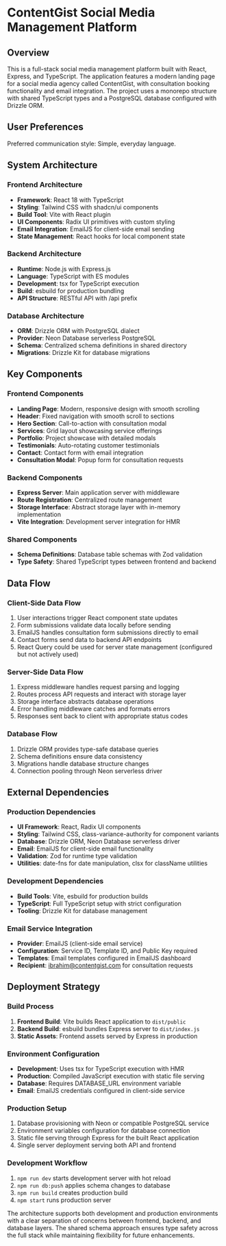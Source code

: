 # ContentGist Social Media Management Platform

## Overview

This is a full-stack social media management platform built with React, Express, and TypeScript. The application features a modern landing page for a social media agency called ContentGist, with consultation booking functionality and email integration. The project uses a monorepo structure with shared TypeScript types and a PostgreSQL database configured with Drizzle ORM.

## User Preferences

Preferred communication style: Simple, everyday language.

## System Architecture

### Frontend Architecture
- **Framework**: React 18 with TypeScript
- **Styling**: Tailwind CSS with shadcn/ui components
- **Build Tool**: Vite with React plugin
- **UI Components**: Radix UI primitives with custom styling
- **Email Integration**: EmailJS for client-side email sending
- **State Management**: React hooks for local component state

### Backend Architecture
- **Runtime**: Node.js with Express.js
- **Language**: TypeScript with ES modules
- **Development**: tsx for TypeScript execution
- **Build**: esbuild for production bundling
- **API Structure**: RESTful API with /api prefix

### Database Architecture
- **ORM**: Drizzle ORM with PostgreSQL dialect
- **Provider**: Neon Database serverless PostgreSQL
- **Schema**: Centralized schema definitions in shared directory
- **Migrations**: Drizzle Kit for database migrations

## Key Components

### Frontend Components
- **Landing Page**: Modern, responsive design with smooth scrolling
- **Header**: Fixed navigation with smooth scroll to sections
- **Hero Section**: Call-to-action with consultation modal
- **Services**: Grid layout showcasing service offerings
- **Portfolio**: Project showcase with detailed modals
- **Testimonials**: Auto-rotating customer testimonials
- **Contact**: Contact form with email integration
- **Consultation Modal**: Popup form for consultation requests

### Backend Components
- **Express Server**: Main application server with middleware
- **Route Registration**: Centralized route management
- **Storage Interface**: Abstract storage layer with in-memory implementation
- **Vite Integration**: Development server integration for HMR

### Shared Components
- **Schema Definitions**: Database table schemas with Zod validation
- **Type Safety**: Shared TypeScript types between frontend and backend

## Data Flow

### Client-Side Data Flow
1. User interactions trigger React component state updates
2. Form submissions validate data locally before sending
3. EmailJS handles consultation form submissions directly to email
4. Contact forms send data to backend API endpoints
5. React Query could be used for server state management (configured but not actively used)

### Server-Side Data Flow
1. Express middleware handles request parsing and logging
2. Routes process API requests and interact with storage layer
3. Storage interface abstracts database operations
4. Error handling middleware catches and formats errors
5. Responses sent back to client with appropriate status codes

### Database Flow
1. Drizzle ORM provides type-safe database queries
2. Schema definitions ensure data consistency
3. Migrations handle database structure changes
4. Connection pooling through Neon serverless driver

## External Dependencies

### Production Dependencies
- **UI Framework**: React, Radix UI components
- **Styling**: Tailwind CSS, class-variance-authority for component variants
- **Database**: Drizzle ORM, Neon Database serverless driver
- **Email**: EmailJS for client-side email functionality
- **Validation**: Zod for runtime type validation
- **Utilities**: date-fns for date manipulation, clsx for className utilities

### Development Dependencies
- **Build Tools**: Vite, esbuild for production builds
- **TypeScript**: Full TypeScript setup with strict configuration
- **Tooling**: Drizzle Kit for database management

### Email Service Integration
- **Provider**: EmailJS (client-side email service)
- **Configuration**: Service ID, Template ID, and Public Key required
- **Templates**: Email templates configured in EmailJS dashboard
- **Recipient**: ibrahim@contentgist.com for consultation requests

## Deployment Strategy

### Build Process
1. **Frontend Build**: Vite builds React application to `dist/public`
2. **Backend Build**: esbuild bundles Express server to `dist/index.js`
3. **Static Assets**: Frontend assets served by Express in production

### Environment Configuration
- **Development**: Uses tsx for TypeScript execution with HMR
- **Production**: Compiled JavaScript execution with static file serving
- **Database**: Requires DATABASE_URL environment variable
- **Email**: EmailJS credentials configured in client-side service

### Production Setup
1. Database provisioning with Neon or compatible PostgreSQL service
2. Environment variables configuration for database connection
3. Static file serving through Express for the built React application
4. Single server deployment serving both API and frontend

### Development Workflow
1. `npm run dev` starts development server with hot reload
2. `npm run db:push` applies schema changes to database
3. `npm run build` creates production build
4. `npm start` runs production server

The architecture supports both development and production environments with a clear separation of concerns between frontend, backend, and database layers. The shared schema approach ensures type safety across the full stack while maintaining flexibility for future enhancements.